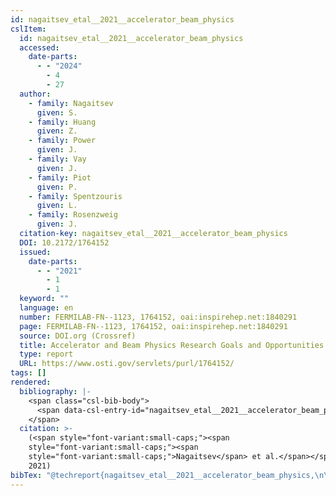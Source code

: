 ```yaml
---
id: nagaitsev_etal__2021__accelerator_beam_physics
cslItem:
  id: nagaitsev_etal__2021__accelerator_beam_physics
  accessed:
    date-parts:
      - - "2024"
        - 4
        - 27
  author:
    - family: Nagaitsev
      given: S.
    - family: Huang
      given: Z.
    - family: Power
      given: J.
    - family: Vay
      given: J.
    - family: Piot
      given: P.
    - family: Spentzouris
      given: L.
    - family: Rosenzweig
      given: J.
  citation-key: nagaitsev_etal__2021__accelerator_beam_physics
  DOI: 10.2172/1764152
  issued:
    date-parts:
      - - "2021"
        - 1
        - 1
  keyword: ""
  language: en
  number: FERMILAB-FN--1123, 1764152, oai:inspirehep.net:1840291
  page: FERMILAB-FN--1123, 1764152, oai:inspirehep.net:1840291
  source: DOI.org (Crossref)
  title: Accelerator and Beam Physics Research Goals and Opportunities
  type: report
  URL: https://www.osti.gov/servlets/purl/1764152/
tags: []
rendered:
  bibliography: |-
    <span class="csl-bib-body">
      <span data-csl-entry-id="nagaitsev_etal__2021__accelerator_beam_physics" class="csl-entry"><span class='author-bib'>Nagaitsev, Huang, Z., Power, J., Vay, J., Piot, P., Spentzouris, L., &#38; Rosenzweig, J.</span>. <span class='date-bib'>(2021)</span>. <span class='title'><i><b><span style="font-style:normal;">Accelerator and Beam Physics Research Goals and Opportunities</span></b></i></span> (FERMILAB-FN--1123, 1764152, oai:inspirehep.net:1840291; S. FERMILAB-FN--1123, 1764152, oai:inspirehep.net:1840291). <span class='URL'><a href='https://doi.org/10.2172/1764152'>LINK</a></span></span>
    </span>
  citation: >-
    (<span style="font-variant:small-caps;"><span
    style="font-variant:small-caps;"><span
    style="font-variant:small-caps;">Nagaitsev</span> et al.</span></span>,
    2021)
bibTex: "@techreport{nagaitsev_etal__2021__accelerator_beam_physics,\n\tnote = {[Online; accessed 2024-04-27]},\n\tauthor = {Nagaitsev, S. and Huang, Z. and Power, J. and Vay, J. and Piot, P. and Spentzouris, L. and Rosenzweig, J.},\n\tdoi = {10.2172/1764152},\n\tyear = {2021},\n\tmonth = {jan 1},\n\tnumber = {FERMILAB-FN--1123, 1764152, oai:inspirehep.net:1840291},\n\tpages = {FERMILAB--FN--1123, 1764152, oai:inspirehep.net:1840291},\n\ttitle = {Accelerator and {Beam} {Physics} {Research} {Goals} and {Opportunities}},\n\turl = {https://www.osti.gov/servlets/purl/1764152/},\n\thowpublished = {https://www.osti.gov/servlets/purl/1764152/},\n}\n\n"
---
```

